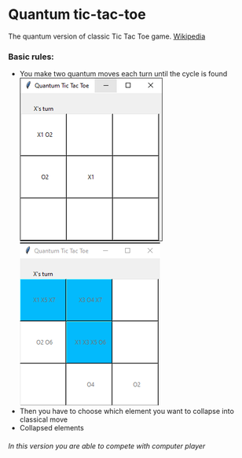 # Quantum tic-tac-toe

The quantum version of classic Tic Tac Toe game. [Wikipedia](https://en.wikipedia.org/wiki/Quantum_tic-tac-toe)

### Basic rules:
* You make two quantum moves each turn until the cycle is found
![ ](https://github.com/tedtheripper/quantumTicTacToe/blob/master/img/quantum_move.png)
![ ](https://github.com/tedtheripper/quantumTicTacToe/blob/master/img/cycle.png)
* Then you have to choose which element you want to collapse into classical move
* Collapsed elements 

###### In this version you are able to compete with computer player